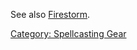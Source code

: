 See also [Firestorm](Firestorm "wikilink").

[Category: Spellcasting Gear](Category:_Spellcasting_Gear "wikilink")
